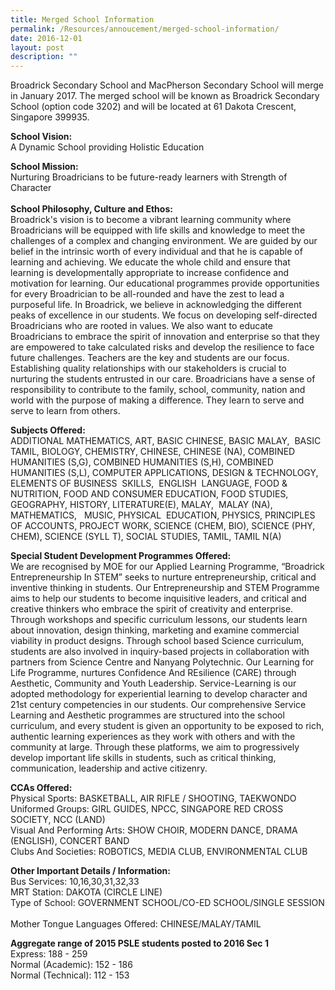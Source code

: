 ```yaml
---
title: Merged School Information
permalink: /Resources/annoucement/merged-school-information/
date: 2016-12-01
layout: post
description: ""
---
```


Broadrick Secondary School and MacPherson Secondary School will merge in January 2017. The merged school will be known as Broadrick Secondary School (option code 3202) and will be located at 61 Dakota Crescent, Singapore 399935.   

**School Vision:** <br>
A Dynamic School providing Holistic Education 

**School Mission:** <br>
Nurturing Broadricians to be future-ready learners with Strength of Character       
   
**School Philosophy, Culture and Ethos:** <br>
Broadrick's vision is to become a vibrant learning community where Broadricians will be equipped with life skills and knowledge to meet the challenges of a complex and changing environment. We are guided by our belief in the intrinsic worth of every individual and that he is capable of learning and achieving. We educate the whole child and ensure that learning is developmentally appropriate to increase confidence and motivation for learning. Our educational programmes provide opportunities for every Broadrician to be all-rounded and have the zest to lead a purposeful life. In Broadrick, we believe in acknowledging the different peaks of excellence in our students. We focus on developing self-directed Broadricians who are rooted in values. We also want to educate Broadricians to embrace the spirit of innovation and enterprise so that they are empowered to take calculated risks and develop the resilience to face future challenges. Teachers are the key and students are our focus. Establishing quality relationships with our stakeholders is crucial to nurturing the students entrusted in our care. Broadricians have a sense of responsibility to contribute to the family, school, community, nation and world with the purpose of making a difference. They learn to serve and serve to learn from others.   

**Subjects Offered:** <br>
ADDITIONAL MATHEMATICS, ART, BASIC CHINESE, BASIC MALAY,  BASIC TAMIL, BIOLOGY, CHEMISTRY, CHINESE, CHINESE (NA), COMBINED HUMANITIES (S,G), COMBINED HUMANITIES (S,H), COMBINED  HUMANITIES (S,L), COMPUTER APPLICATIONS, DESIGN & TECHNOLOGY, ELEMENTS OF BUSINESS  SKILLS,  ENGLISH  LANGUAGE, FOOD & NUTRITION, FOOD AND CONSUMER EDUCATION, FOOD STUDIES, GEOGRAPHY, HISTORY, LITERATURE(E), MALAY,  MALAY (NA), MATHEMATICS,   MUSIC, PHYSICAL  EDUCATION, PHYSICS, PRINCIPLES OF ACCOUNTS, PROJECT WORK, SCIENCE (CHEM, BIO), SCIENCE (PHY, CHEM), SCIENCE (SYLL T), SOCIAL STUDIES, TAMIL, TAMIL N(A)   

  

**Special Student Development Programmes Offered:** <br>
We are recognised by MOE for our Applied Learning Programme, “Broadrick Entrepreneurship In STEM” seeks to nurture entrepreneurship, critical and inventive thinking in students. Our Entrepreneurship and STEM Programme aims to help our students to become inquisitive leaders, and critical and creative thinkers who embrace the spirit of creativity and enterprise. Through workshops and specific curriculum lessons, our students learn about innovation, design thinking, marketing and examine commercial viability in product designs. Through school based Science curriculum, students are also involved in inquiry-based projects in collaboration with partners from Science Centre and Nanyang Polytechnic. Our Learning for Life Programme, nurtures Confidence And REsilience (CARE) through Aesthetic, Community and Youth Leadership. Service-Learning is our adopted methodology for experiential learning to develop character and 21st century competencies in our students. Our comprehensive Service Learning and Aesthetic programmes are structured into the school curriculum, and every student is given an opportunity to be exposed to rich, authentic learning experiences as they work with others and with the community at large. Through these platforms, we aim to progressively develop important life skills in students, such as critical thinking, communication, leadership and active citizenry. 

**CCAs Offered:**     
Physical Sports: BASKETBALL, AIR RIFLE / SHOOTING, TAEKWONDO <br>
Uniformed Groups: GIRL GUIDES, NPCC, SINGAPORE RED CROSS SOCIETY, NCC (LAND) <br>
Visual And Performing Arts: SHOW CHOIR, MODERN DANCE, DRAMA (ENGLISH), CONCERT BAND <br>
Clubs And Societies: ROBOTICS, MEDIA CLUB, ENVIRONMENTAL CLUB 

**Other Important Details / Information:**       
Bus Services: 10,16,30,31,32,33       
MRT Station: DAKOTA (CIRCLE LINE)      
Type of School: GOVERNMENT SCHOOL/CO-ED SCHOOL/SINGLE SESSION       
Mother Tongue Languages Offered: CHINESE/MALAY/TAMIL 
  
**Aggregate range of 2015 PSLE students posted to 2016 Sec 1** <br> Express: 188 - 259 <br>
Normal (Academic): 152 - 186 <br>
Normal (Technical): 112 - 153